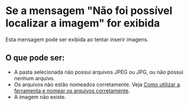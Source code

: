 # Se a mensagem "Não foi possível localizar a imagem" for exibida
Esta mensagem pode ser exibida ao tentar inserir imagens.

## O que pode ser:
- A pasta selecionada não possui arquivos JPEG ou JPG, ou não possui nenhum arquivo.
- Os arquivos não estão nomeados corretamente. Veja [Como utilizar a ferramenta e nomear os arquivos corretamente](https://github.com/EduardoVilar23/modinsaut/blob/main/README.md).
- A imagem não existe.
